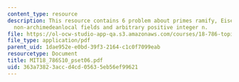 ```yaml
---
content_type: resource
description: This resource contains 6 problem about primes ramify, Eisenstein equation,
  non-archimedeanlocal fields and arbitrary positive integer n.
file: https://ol-ocw-studio-app-qa.s3.amazonaws.com/courses/18-786-topics-in-algebraic-number-theory-spring-2010/363a73823accd4cd05635eb56ef99621_MIT18_786S10_pset06.pdf
file_type: application/pdf
parent_uid: 1dae952e-e0bd-39f3-2164-c1c0f7099eab
resourcetype: Document
title: MIT18_786S10_pset06.pdf
uid: 363a7382-3acc-d4cd-0563-5eb56ef99621
---
```

